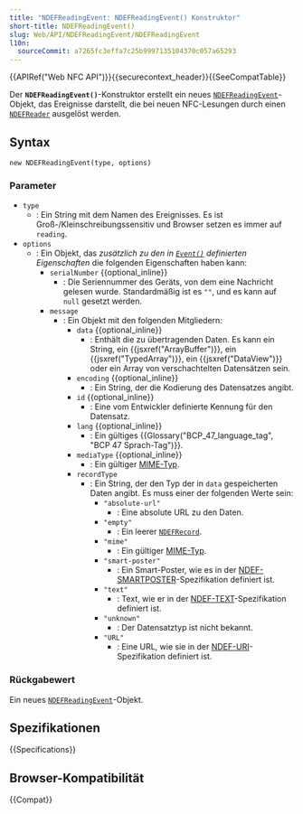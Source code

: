 ```yaml
---
title: "NDEFReadingEvent: NDEFReadingEvent() Konstruktor"
short-title: NDEFReadingEvent()
slug: Web/API/NDEFReadingEvent/NDEFReadingEvent
l10n:
  sourceCommit: a7265fc3effa7c25b9997135104370c057a65293
---
```


{{APIRef("Web NFC API")}}{{securecontext_header}}{{SeeCompatTable}}

Der **`NDEFReadingEvent()`**-Konstruktor erstellt ein neues [`NDEFReadingEvent`](/de/docs/Web/API/NDEFReadingEvent)-Objekt, das Ereignisse darstellt, die bei neuen NFC-Lesungen durch einen [`NDEFReader`](/de/docs/Web/API/NDEFReader) ausgelöst werden.

## Syntax

```js-nolint
new NDEFReadingEvent(type, options)
```

### Parameter

- `type`
  - : Ein String mit dem Namen des Ereignisses.
    Es ist Groß-/Kleinschreibungssensitiv und Browser setzen es immer auf `reading`.
- `options`
  - : Ein Objekt, das _zusätzlich zu den in [`Event()`](/de/docs/Web/API/Event/Event) definierten Eigenschaften_ die folgenden Eigenschaften haben kann:
    - `serialNumber` {{optional_inline}}
      - : Die Seriennummer des Geräts, von dem eine Nachricht gelesen wurde. Standardmäßig ist es `""`, und es kann auf `null` gesetzt werden.
    - `message`
      - : Ein Objekt mit den folgenden Mitgliedern:
        - `data` {{optional_inline}}
          - : Enthält die zu übertragenden Daten. Es kann ein String, ein {{jsxref("ArrayBuffer")}}, ein {{jsxref("TypedArray")}}, ein {{jsxref("DataView")}} oder ein Array von verschachtelten Datensätzen sein.
        - `encoding` {{optional_inline}}
          - : Ein String, der die Kodierung des Datensatzes angibt.
        - `id` {{optional_inline}}
          - : Eine vom Entwickler definierte Kennung für den Datensatz.
        - `lang` {{optional_inline}}
          - : Ein gültiges {{Glossary("BCP_47_language_tag", "BCP 47 Sprach-Tag")}}.
        - `mediaType` {{optional_inline}}
          - : Ein gültiger [MIME-Typ](/de/docs/Web/HTTP/Guides/MIME_types).
        - `recordType`
          - : Ein String, der den Typ der in `data` gespeicherten Daten angibt. Es muss einer der folgenden Werte sein:
            - `"absolute-url"`
              - : Eine absolute URL zu den Daten.
            - `"empty"`
              - : Ein leerer [`NDEFRecord`](/de/docs/Web/API/NDEFRecord).
            - `"mime"`
              - : Ein gültiger [MIME-Typ](/de/docs/Web/HTTP/Guides/MIME_types).
            - `"smart-poster"`
              - : Ein Smart-Poster, wie es in der [NDEF-SMARTPOSTER](https://w3c.github.io/web-nfc/#bib-ndef-smartposter)-Spezifikation definiert ist.
            - `"text"`
              - : Text, wie er in der [NDEF-TEXT](https://w3c.github.io/web-nfc/#bib-ndef-text)-Spezifikation definiert ist.
            - `"unknown"`
              - : Der Datensatztyp ist nicht bekannt.
            - `"URL"`
              - : Eine URL, wie sie in der [NDEF-URI](https://w3c.github.io/web-nfc/#bib-ndef-uri)-Spezifikation definiert ist.

### Rückgabewert

Ein neues [`NDEFReadingEvent`](/de/docs/Web/API/NDEFReadingEvent)-Objekt.

## Spezifikationen

{{Specifications}}

## Browser-Kompatibilität

{{Compat}}
